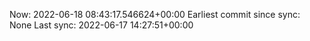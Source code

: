 Now: 2022-06-18 08:43:17.546624+00:00 Earliest commit since sync: None Last sync: 2022-06-17 14:27:51+00:00

